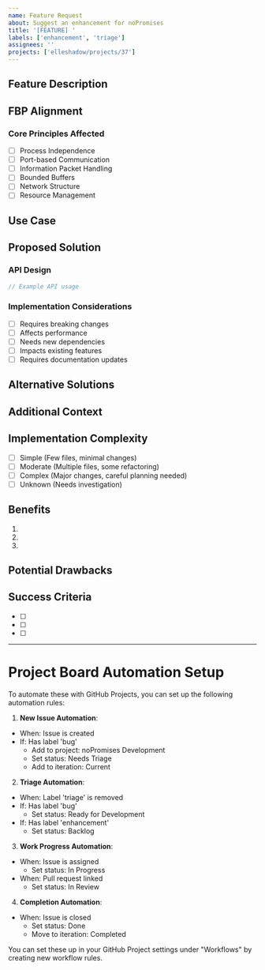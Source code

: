 ```yaml
---
name: Feature Request
about: Suggest an enhancement for noPromises
title: '[FEATURE] '
labels: ['enhancement', 'triage']
assignees: ''
projects: ['elleshadow/projects/37']
---
```


## Feature Description
<!-- A clear and concise description of the feature you'd like -->

## FBP Alignment
<!-- How does this feature align with Flow-Based Programming principles? -->

### Core Principles Affected
<!-- Check all that apply -->
- [ ] Process Independence
- [ ] Port-based Communication
- [ ] Information Packet Handling
- [ ] Bounded Buffers
- [ ] Network Structure
- [ ] Resource Management

## Use Case
<!-- Describe the specific use case or problem this feature would solve -->

## Proposed Solution
<!-- Describe your proposed solution -->

### API Design
<!-- If applicable, show how you envision the API looking -->
```go
// Example API usage
```

### Implementation Considerations
<!-- Check all that apply -->
- [ ] Requires breaking changes
- [ ] Affects performance
- [ ] Needs new dependencies
- [ ] Impacts existing features
- [ ] Requires documentation updates

## Alternative Solutions
<!-- Describe any alternative solutions you've considered -->

## Additional Context
<!-- Add any other context about the feature request here -->

## Implementation Complexity
<!-- Your estimate of the implementation complexity -->
- [ ] Simple (Few files, minimal changes)
- [ ] Moderate (Multiple files, some refactoring)
- [ ] Complex (Major changes, careful planning needed)
- [ ] Unknown (Needs investigation)

## Benefits
<!-- List the key benefits of implementing this feature -->
1. <!-- First benefit -->
2. <!-- Second benefit -->
3. <!-- Third benefit -->

## Potential Drawbacks
<!-- List any potential drawbacks or risks -->

## Success Criteria
<!-- How can we verify this feature is successfully implemented? -->
- [ ] <!-- First criteria -->
- [ ] <!-- Second criteria -->
- [ ] <!-- Third criteria -->

---

# Project Board Automation Setup

To automate these with GitHub Projects, you can set up the following automation rules:

1. **New Issue Automation**:
- When: Issue is created
- If: Has label 'bug'
  - Add to project: noPromises Development
  - Set status: Needs Triage
  - Add to iteration: Current

2. **Triage Automation**:
- When: Label 'triage' is removed
- If: Has label 'bug'
  - Set status: Ready for Development
- If: Has label 'enhancement'
  - Set status: Backlog

3. **Work Progress Automation**:
- When: Issue is assigned
  - Set status: In Progress
- When: Pull request linked
  - Set status: In Review

4. **Completion Automation**:
- When: Issue is closed
  - Set status: Done
  - Move to iteration: Completed

You can set these up in your GitHub Project settings under "Workflows" by creating new workflow rules.
